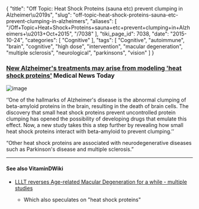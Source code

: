 {
    "title": "Off Topic: Heat Shock Proteins (sauna etc) prevent clumping in Alzheimer\u2019s",
    "slug": "off-topic-heat-shock-proteins-sauna-etc-prevent-clumping-in-alzheimers",
    "aliases": [
        "/Off+Topic+Heat+Shock+Proteins+sauna+etc+prevent+clumping+in+Alzheimers+\u2013+Oct+2015",
        "/7038"
    ],
    "tiki_page_id": 7038,
    "date": "2015-10-24",
    "categories": [
        "Cognitive"
    ],
    "tags": [
        "Cognitive",
        "autoimmune",
        "brain",
        "cognitive",
        "high dose",
        "intervention",
        "macular degeneration",
        "multiple sclerosis",
        "neurological",
        "parkinsons",
        "vision"
    ]
}


### [New Alzheimer's treatments may arise from modeling 'heat shock proteins'](http://www.medicalnewstoday.com/articles/300878.php) Medical News Today

<img src="https://d1bk1kqxc0sym.cloudfront.net/attachments/jpeg/heat-shock.jpg" alt="image">

‘’One of the hallmarks of Alzheimer's disease is the abnormal clumping of beta-amyloid proteins in the brain, resulting in the death of brain cells. The discovery that small heat shock proteins prevent uncontrolled protein clumping has opened the possibility of developing drugs that emulate this effect. Now, a new study takes this a step further by revealing how small heat shock proteins interact with beta-amyloid to prevent clumping.’’

“Other heat shock proteins are associated with neurodegenerative diseases such as Parkinson's disease and multiple sclerosis.”

---

#### See also VitaminDWiki

* [LLLT reverses Age-related Macular Degeneration for a while - multiple studies](/posts/lllt-reverses-age-related-macular-degeneration-for-a-while-multiple-studies)

   * Which also speculates on "heat shock proteins"